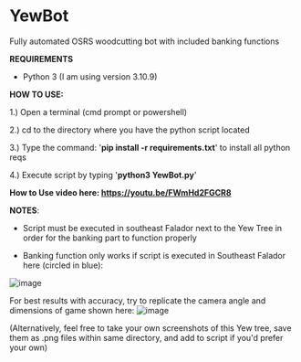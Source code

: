 # YewBot
Fully automated OSRS woodcutting bot with included banking functions



**REQUIREMENTS**

- Python 3 (I am using version 3.10.9)

**HOW TO USE:**

1.) Open a terminal (cmd prompt or powershell)

2.) cd to the directory where you have the python script located

3.) Type the command: '**pip install -r requirements.txt**' to install all python reqs

4.) Execute script by typing '**python3 YewBot.py**'


**How to Use video here: https://youtu.be/FWmHd2FGCR8**

**NOTES**:

- Script must be executed in southeast Falador next to the Yew Tree in order for the banking part to function properly

- Banking function only works if script is executed in Southeast Falador here (circled in blue):

![image](https://user-images.githubusercontent.com/33561650/219968282-2b548a4b-6034-47ce-8eac-ba5dbb735231.png)

For best results with accuracy, try to replicate the camera angle and dimensions of game shown here:
![image](https://user-images.githubusercontent.com/33561650/220020647-85a2f16e-2e19-43f4-a0bb-2ff9c09a49f8.png)

(Alternatively, feel free to take your own screenshots of this Yew tree, save them as .png files within same directory, and add to script if you'd prefer your own)
